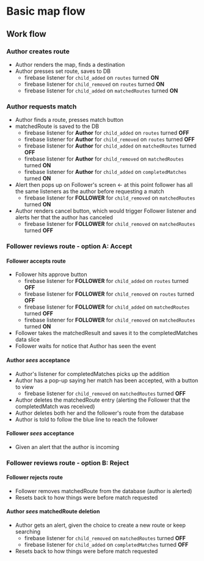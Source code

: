 # Basic map flow

## Work flow

### Author creates route

* Author renders the map, finds a destination
* Author presses set route, saves to DB
  * firebase listener for `child_added` on `routes` turned **ON**
  * firebase listener for `child_removed` on `routes` turned **ON**
  * firebase listener for `child_added` on `matchedRoutes` turned **ON**

### Author requests match

* Author finds a route, presses match button
* matchedRoute is saved to the DB
  * firebase listener for **Author** for `child_added` on `routes` turned **OFF**
  * firebase listener for **Author** for `child_removed` on `routes` turned **OFF**
  * firebase listener for **Author** for `child_added` on `matchedRoutes` turned **OFF**
  * firebase listener for **Author** for `child_removed` on `matchedRoutes` turned **ON**
  * firebase listener for **Author** for `child_added` on `completedMatches` turned **ON**
* Alert then pops up on Follower's screen <- at this point follower has all the same listeners as the author before requesting a match
  * firebase listener for **FOLLOWER** for `child_removed` on `matchedRoutes` turned **ON**
* Author renders cancel button, which would trigger Follower listener and alerts her that the author has canceled  
    * firebase listener for **FOLLOWER** for `child_removed` on `matchedRoutes` turned **OFF**


### Follower reviews route - option A: Accept

#### Follower accepts route

* Follower hits approve button
  * firebase listener for **FOLLOWER** for `child_added` on `routes` turned **OFF**
  * firebase listener for **FOLLOWER** for `child_removed` on `routes` turned **OFF**
  * firebase listener for **FOLLOWER** for `child_added` on `matchedRoutes` turned **OFF**
  * firebase listener for **FOLLOWER** for `child_removed` on `matchedRoutes` turned **ON**
* Follower takes the matchedResult and saves it to the completedMatches data slice
* Follower waits for notice that Author has seen the event

#### Author *sees* acceptance

* Author's listener for completedMatches picks up the addition
* Author has a pop-up saying her match has been accepted, with a button to view
  * firebase listener for `child_removed` on `matchedRoutes` turned **OFF**
* Author deletes the matchedRoute entry (alerting the Follower that the completedMatch was received)
* Author deletes both her and the follower's route from the database
* Author is told to follow the blue line to reach the follower

#### Follower *sees* acceptance

* Given an alert that the author is incoming

### Follower reviews route - option B: Reject

#### Follower rejects route

* Follower removes matchedRoute from the database (author is alerted)
* Resets back to how things were before match requested

#### Author *sees* matchedRoute deletion

* Author gets an alert, given the choice to create a new route or keep searching
  * firebase listener for `child_removed` on `matchedRoutes` turned **OFF**
  * firebase listener for `child_added` on `completedMatches` turned **OFF**
* Resets back to how things were before match requested
